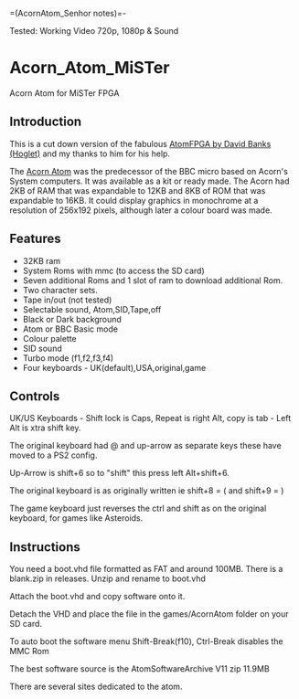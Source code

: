 =(AcornAtom_Senhor notes)=-

Tested: Working Video 720p, 1080p & Sound

# Acorn_Atom_MiSTer

Acorn Atom for MiSTer FPGA

## Introduction
This is a cut down version of the fabulous [AtomFPGA by David Banks (Hoglet)](https://github.com/hoglet67/AtomFpga) and my thanks to him for his help.

The [Acorn Atom](https://en.wikipedia.org/wiki/Acorn_Atom) was the predecessor of the BBC micro based on Acorn's System computers. It was available as a kit or ready made. The Acorn had 2KB of RAM that was expandable to 12KB and 8KB of ROM that was expandable to 16KB. It could display graphics in monochrome at a resolution of 256x192 pixels, although later a colour board was made.

## Features
* 32KB ram
* System Roms with mmc (to access the SD card)
* Seven additional Roms and 1 slot of ram to download additional Rom.
* Two character sets.
* Tape in/out (not tested)
* Selectable sound, Atom,SID,Tape,off
* Black or Dark background
* Atom or BBC Basic mode
* Colour palette
* SID sound
* Turbo mode (f1,f2,f3,f4)
* Four keyboards - UK(default),USA,original,game

## Controls
UK/US Keyboards - Shift lock is Caps, Repeat is right Alt, copy is tab - Left Alt is xtra shift key. 

The original keyboard had @ and up-arrow as separate keys these have moved to a PS2 config. 

Up-Arrow is shift+6 so to "shift" this press left Alt+shift+6. 

The original keyboard is as originally written ie shift+8 = ( and shift+9 = )

The game keyboard just reverses the ctrl and shift as on the original keyboard, for games like Asteroids. 

## Instructions
You need a boot.vhd file formatted as FAT and around 100MB. There is a blank.zip in releases. Unzip and rename to boot.vhd

Attach the boot.vhd and copy software onto it.

Detach the VHD and place the file in the games/AcornAtom folder on your SD card. 

To auto boot the software menu Shift-Break(f10), Ctrl-Break disables the MMC Rom

The best software source is the AtomSoftwareArchive V11 zip 11.9MB

There are several sites dedicated to the atom.
